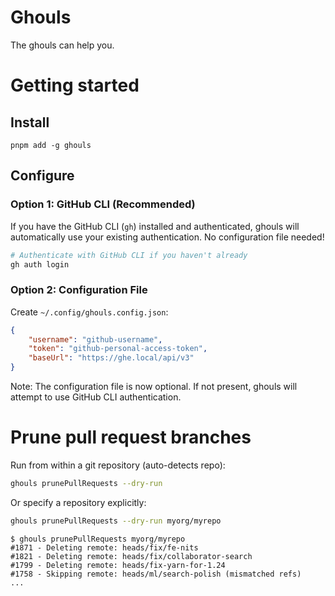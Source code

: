 # Ghouls

The ghouls can help you.

# Getting started

## Install

`pnpm add -g ghouls`

## Configure

### Option 1: GitHub CLI (Recommended)

If you have the GitHub CLI (`gh`) installed and authenticated, ghouls will automatically use your existing authentication. No configuration file needed!

```bash
# Authenticate with GitHub CLI if you haven't already
gh auth login
```

### Option 2: Configuration File

Create `~/.config/ghouls.config.json`:

```json
{
    "username": "github-username",
    "token": "github-personal-access-token",
    "baseUrl": "https://ghe.local/api/v3"
}
```

Note: The configuration file is now optional. If not present, ghouls will attempt to use GitHub CLI authentication.

# Prune pull request branches

Run from within a git repository (auto-detects repo):
```bash
ghouls prunePullRequests --dry-run
```

Or specify a repository explicitly:
```bash
ghouls prunePullRequests --dry-run myorg/myrepo
```

```
$ ghouls prunePullRequests myorg/myrepo
#1871 - Deleting remote: heads/fix/fe-nits
#1821 - Deleting remote: heads/fix/collaborator-search
#1799 - Deleting remote: heads/fix-yarn-for-1.24
#1758 - Skipping remote: heads/ml/search-polish (mismatched refs)
...
```